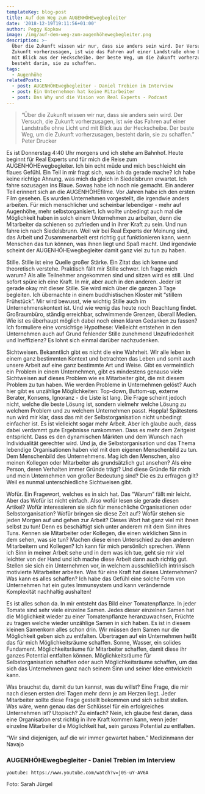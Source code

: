 ```yaml
---
templateKey: blog-post
title: Auf dem Weg zum AUGENHÖHEwegbegleiter
date: '2018-12-19T19:11:56+01:00'
author: Peggy Kopkow
image: /img/auf-dem-weg-zum-augenhöhewegbegleiter.png
description: >-
  Über die Zukunft wissen wir nur, dass sie anders sein wird. Der Versuch, die
  Zukunft vorherzusagen, ist wie das Fahren auf einer Landstraße ohne Licht und
  mit Blick aus der Heckscheibe. Der beste Weg, um die Zukunft vorherzusagen,
  besteht darin, sie zu schaffen.
tags:
  - Augenhöhe
relatedPosts:
  - post: AUGENHÖHEwegbegleiter - Daniel Trebien im Interview
  - post: Ein Unternehmen hat keine Mitarbeiter
  - post: Das Why und die Vision von Real Experts - Podcast
---
```

> “Über die Zukunft wissen wir nur, dass sie anders sein wird. Der Versuch, die Zukunft vorherzusagen, ist wie das Fahren auf einer Landstraße ohne Licht und mit Blick aus der Heckscheibe. Der beste Weg, um die Zukunft vorherzusagen, besteht darin, sie zu schaffen.” Peter Drucker

Es ist Donnerstag 4:40 Uhr morgens und ich stehe am Bahnhof. Heute beginnt für Real Experts und für mich die Reise zum AUGENHÖHEwegbegleiter. Ich bin echt müde und mich beschleicht ein flaues Gefühl. Ein Teil in mir fragt sich, was ich da gerade mache? Ich habe keine richtige Ahnung, was mich da gleich in Siedelsbrunn erwartet. Ich fahre sozusagen ins Blaue. Sowas habe ich noch nie gemacht. Ein anderer Teil erinnert sich an die AUGENHÖHEfilme. Vor Jahren habe ich den ersten Film gesehen. Es wurden Unternehmen vorgestellt, die irgendwie anders arbeiten. Für mich menschlicher und scheinbar lebendiger - mehr auf Augenhöhe, mehr selbstorganisiert. Ich wollte unbedingt auch mal die Möglichkeit haben in solch einem Unternehmen zu arbeiten, denn die Mitarbeiter da schienen so zufrieden und in ihrer Kraft zu sein. Und nun fahre ich nach Siedelsbrunn. Weil wir bei Real Experts der Meinung sind, das Arbeit und Zusammenarbeit erst richtig gut funktionieren kann, wenn Menschen das tun können, was ihnen liegt und Spaß macht. Und irgendwie scheint der AUGENHÖHEwegbegleiter damit ganz viel zu tun zu haben.

Stille. Stille ist eine Quelle großer Stärke. Ein Zitat das ich kenne und theoretisch verstehe. Praktisch fällt mir Stille schwer. Ich frage mich warum? Als alle Teilnehmer angekommen sind und sitzen wird es still. Und sofort spüre ich eine Kraft. In mir, aber auch in den anderen. Jeder ist gerade okay mit dieser Stille. Sie wird mich über die ganzen 3 Tage begleiten. Ich übernachte in einem buddhistischen Kloster mit “stillem Frühstück”. Mir wird bewusst, wie wichtig Stille auch im Unternehmenskontext ist. Und wie wenig das heute noch Beachtung findet. Großraumbüro, ständig erreichbar, schwimmende Grenzen, überall Medien. Wie ist es überhaupt möglich dabei noch einen klaren Gedanken zu fassen? Ich formuliere eine vorsichtige Hypothese: Vielleicht entstehen in den Unternehmen auch auf Grund fehlender Stille zunehmend Unzufriedenheit und Ineffizienz? Es lohnt sich einmal darüber nachzudenken. 

Sichtweisen. Bekanntlich gibt es nicht die eine Wahrheit. Wir alle leben in einem ganz bestimmten Kontext und betrachten das Leben und somit auch unsere Arbeit auf eine ganz bestimmte Art und Weise. Gibt es vermeintlich ein Problem in einem Unternehmen, gibt es mindestens genauso viele Sichtweisen auf dieses Problem wie es Mitarbeiter gibt, die mit diesem Problem zu tun haben. Wie werden Probleme in Unternehmen gelöst? Auch hier gibt es unzählige Möglichkeiten: Top-down, Buttom-up, externe Berater, Konsens, Ignoranz - die Liste ist lang. Die Frage scheint jedoch nicht, welche die beste Lösung ist, sondern vielmehr welche Lösung zu welchem Problem und  zu welchem Unternehmen passt. Hoppla! Spätestens nun wird mir klar, dass das mit der Selbstorganisation nicht unbedingt einfacher ist. Es ist vielleicht sogar mehr Arbeit. Aber ich glaube auch, dass dabei verdammt gute Ergebnisse rumkommen. Dass es mehr dem Zeitgeist entspricht. Dass es den dynamischen Märkten und dem Wunsch nach Individualität gerechter wird. Und ja, die Selbstorganisation und das Thema lebendige Organisationen haben viel mit dem eigenen Menschenbild zu tun. Dem Menschenbild des Unternehmens. Mag ich den Menschen, also meinen Kollegen oder Mitarbeiter als grundsätzlich gut ansehen? Als eine Person, deren Verhalten immer Gründe trägt? Und diese Gründe für mich und mein Unternehmen von großer Bedeutung sind? Die es zu erfragen gilt? Weil es nunmal unterschiedliche Sichtweisen gibt. 

Wofür. Ein Fragewort, welches es in sich hat. Das “Warum” fällt mir leicht. Aber das Wofür ist nicht einfach. Also wofür lesen sie gerade diesen Artikel? Wofür interessieren sie sich für menschliche Organisationen oder Selbstorganisation? Wofür bringen sie diese Zeit auf? Wofür stehen sie jeden Morgen auf und gehen zur Arbeit? Dieses Wort hat ganz viel mit ihnen selbst zu tun! Denn es beschäftigt sich unter anderem mit dem Sinn ihres Tuns. Kennen sie Mitarbeiter oder Kollegen, die einen wirklichen Sinn in dem sehen, was sie tun? Machen diese einen Unterschied zu den anderen Mitarbeitern und Kollegen? Ich kann für mich persönlich sprechen. Wenn ich Sinn in meiner Arbeit sehe und in dem was ich tue, geht sie mir viel leichter von der Hand und ich mache diese Arbeit dann auch richtig gut. Stellen sie sich ein Unternehmen vor, in welchem ausschließlich intrinsisch motivierte Mitarbeiter arbeiten. Was für eine Kraft hat dieses Unternehmen? Was kann es alles schaffen? Ich habe das Gefühl eine solche Form von Unternehmen hat ein gutes Immunsystem und kann  verändernde Komplexität nachhaltig aushalten!

Es ist alles schon da. In mir entsteht das Bild einer Tomatenpflanze. In jeder Tomate sind sehr viele einzelne Samen. Jedes dieser einzelnen Samen hat die Möglichkeit wieder zu einer Tomatenpflanze heranzuwachsen, Früchte zu tragen welche wieder unzählige Samen in sich haben. Es ist in diesem kleinen Samenkorn alles schon drin. Wir müssen dem Samen nur die Möglichkeit geben sich zu entfalten. Übertragen auf ein Unternehmen heißt das für mich Möglichkeitsräume schaffen. Sonne, Wasser, ein solides Fundament. Möglichkeitsräume für Mitarbeiter schaffen, damit diese ihr ganzes Potential entfalten können. Möglichkeitsräume für Selbstorganisation schaffen oder auch Möglichkeitsräume schaffen, um das sich das Unternehmen ganz nach seinem Sinn und seiner Idee entwickeln kann.

Was brauchst du, damit du tun kannst, was du willst? Eine Frage, die mir nach diesen ersten drei Tagen mehr denn je am Herzen liegt. Jeder Mitarbeiter sollte diese Frage gestellt bekommen und sich selbst stellen. Was wäre, wenn genau das der Schlüssel für ein erfolgreiches Unternehmen ist? Utopisch? Zu einfach? Nein, ich glaube fest daran, dass eine Organisation erst richtig in ihre Kraft kommen kann, wenn jeder einzelne Mitarbeiter die Möglichkeit hat, sein ganzes Potential zu entfalten. 

“Wir sind diejenigen, auf die wir immer gewartet haben.” Medizinmann der Navajo

### AUGENHÖHEwegbegleiter - Daniel Trebien im Interview

`youtube: https://www.youtube.com/watch?v=j0S-uY-AV6A` 

Foto: Sarah Jürgel
